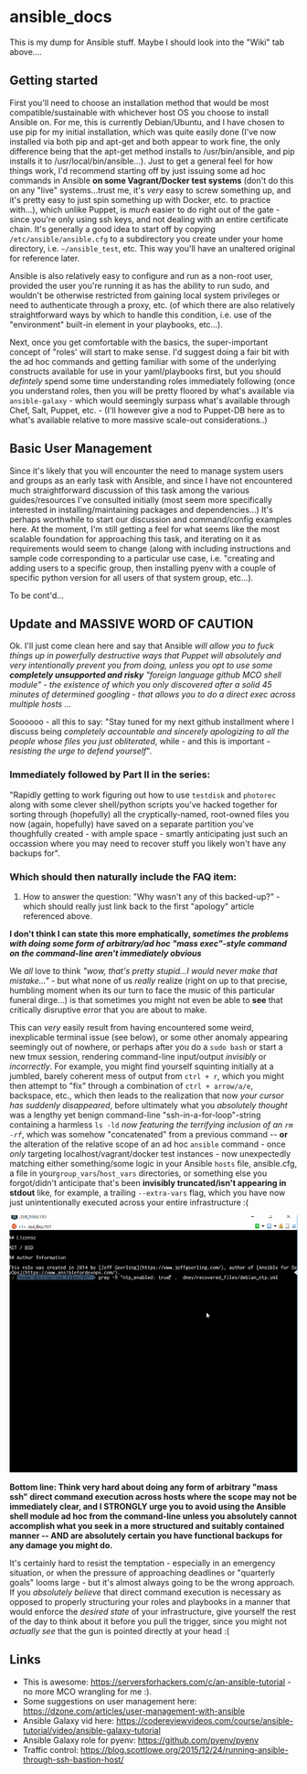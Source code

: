 # ansible_docs

This is my dump for Ansible stuff. Maybe I should look into the "Wiki" tab above....

## Getting started

First you'll need to choose an installation method that would be most compatible/sustainable with whichever host OS you choose to install Ansible on.  For me, this is currently Debian/Ubuntu, and I have chosen to use pip for my initial installation, which was quite easily done (I've now installed via both pip and apt-get and both appear to work fine, the only difference being that the apt-get method installs to /usr/bin/ansible, and pip installs it to /usr/local/bin/ansible...). Just to get a general feel for how things work, I'd recommend starting off by just issuing some ad hoc commands in Ansible **on some Vagrant/Docker test systems** (don't do this on any "live" systems...trust me, it's *very* easy to screw something up, and it's pretty easy to just spin something up with Docker, etc. to practice with...), which unlike Puppet, is *much* easier to do right out of the gate - since you're only using ssh keys, and not dealing with an entire certificate chain.  It's generally a good idea to start off by copying `/etc/ansible/ansible.cfg` to a subdirectory you create under your home directory, i.e. `~/ansible_test`, etc.  This way you'll have an unaltered original for reference later.

Ansible is also relatively easy to configure and run as a non-root user, provided the user you're running it as has the ability to run sudo, and wouldn't be otherwise restricted from gaining local system privileges or need to authenticate through a proxy, etc. (of which there are also relatively straightforward ways by which to handle this condition, i.e. use of the "environment" built-in element in your playbooks, etc...).

Next, once you get comfortable with the basics, the super-important concept of "roles' will start to make sense.  I'd suggest doing a fair bit with the ad hoc commands and getting familiar with some of the underlying constructs available for use in your yaml/playbooks first, but you should *defintely* spend some time understanding roles immediately following (once you understand roles, then you will be pretty floored by what's available via `ansible-galaxy` - which would seemingly surpass what's available through Chef, Salt, Puppet, etc. - (I'll however give a nod to Puppet-DB here as to what's available relative to more massive scale-out considerations..)

## Basic User Management
Since it's likely that you will encounter the need to manage system users and groups as an early task with Ansible, and since I have not encountered much straightforward discussion of this task among the various guides/resources I've consulted initially (most seem more specifically interested in installing/maintaining packages and dependencies...) It's perhaps worthwhile to start our discussion and command/config examples here. At the moment, I'm still getting a feel for what seems like the most scalable foundation for approaching this task, and iterating on it as requirements would seem to change (along with including instructions and sample code corresponding to a particular use case, i.e. "creating and adding users to a specific group, then installing pyenv with a couple of specific python version for all users of that system group, etc...).

To be cont'd...

## **Update and MASSIVE WORD OF CAUTION**

Ok. I'll just come clean here and say that Ansible *will allow you to fuck things up in powerfully destructive ways that Puppet will absolutely and very intentionally prevent you from doing, unless you opt to use some **completely unsupported and risky** "foreign language github MCO shell module" - the existence of which you only discovered after a solid 45 minutes of determined googling - that allows you to do a direct exec across multiple hosts ...*

Soooooo - all this to say: "Stay tuned for my next github installment where I discuss being *completely accountable and sincerely apologizing to all the people whose files you just obliterated*, while - and this is important - *resisting the urge to defend yourself*".

### Immediately followed by Part II in the series:

"Rapidly getting to work figuring out how to use `testdisk` and `photorec` along with some clever shell/python scripts you've hacked together for sorting through (hopefully) all the cryptically-named, root-owned files you now (again, hopefully) have saved on a separate partition you've thoughfully created - with ample space - smartly anticipating just such an occassion where you may need to recover stuff you likely won't have any backups for".

### Which should then naturally include the FAQ item:

1. How to answer the question: "Why wasn't any of this backed-up?" - which should really just link back to the first "apology" article referenced above.

**I don't think I can state this more emphatically, *sometimes the problems with doing some form of arbitrary/ad hoc "mass exec"-style command on the command-line aren't immediately obvious***

We *all* love to think *"wow, that's pretty stupid...I would never make that mistake..."* - but what none of us *really* realize (right on up to that precise, humbling moment when its our turn to face the music of this particular funeral dirge...) is that sometimes you might not even be able to **see** that critically disruptive error that you are about to make.  

This can *very* easily result from having encountered some weird, inexplicable terminal issue (see below), or some other anomaly appearing seemingly out of nowhere, or perhaps after you do a `sudo bash` or start a new tmux session, rendering command-line input/output *invisibly* or *incorrectly*. For example, you might find yourself squinting initially at a jumbled, barely coherent mess of output from `ctrl + r`, which you might then attempt to "fix" through a combination of `ctrl + arrow/a/e`, backspace, etc., which then leads to the realization that now *your cursor has suddenly disappeared*, before ultimately what you *absolutely thought* was a lengthy yet benign command-line "ssh-in-a-for-loop"-string containing a harmless `ls -ld` *now featuring the terrifying inclusion of an `rm -rf`*, which was somehow "concatenated" from a previous command -- **or** the alteration of the relative scope of an ad hoc `ansible` command - once *only* targeting localhost/vagrant/docker test instances - now unexpectedly matching either something/some logic in your Ansible `hosts` file, ansible.cfg, a file in your`group_vars`/`host_vars` directories, or something else you forgot/didn't anticipate that's been **invisibly truncated/isn't appearing in stdout** like, for example, a trailing `--extra-vars` flag, which you have now just unintentionally executed across your entire infrastructure :( 

<img src="https://raw.githubusercontent.com/rodtreweek/i/master/ansible/term_probs.gif" height="450">

**Bottom line: Think very hard about doing any form of arbitrary "mass ssh" direct command execution across hosts where the scope may not be immediately clear, and I STRONGLY urge you to avoid using the Ansible shell module ad hoc from the command-line unless you absolutely cannot accomplish what you seek in a more structured and suitably contained manner -- AND are absolutely certain you have functional backups for any damage you might do.** 

It's certainly hard to resist the temptation - especially in an emergency situation, or when the pressure of approaching deadlines or "quarterly goals" looms large - but it's almost always going to be the wrong approach.  If you *absolutely believe* that direct command execution is necessary as opposed to properly structuring your roles and playbooks in a manner that would enforce the *desired state* of your infrastructure, give yourself the rest of the day to think about it before you pull the trigger, since you might not *actually see* that the gun is pointed directly at your head :(


## Links
- This is awesome: https://serversforhackers.com/c/an-ansible-tutorial - no more MCO wrangling for me :).
- Some suggestions on user management here: https://dzone.com/articles/user-management-with-ansible
- Ansible Galaxy vid here: https://codereviewvideos.com/course/ansible-tutorial/video/ansible-galaxy-tutorial
- Ansible Galaxy role for pyenv: https://github.com/pyenv/pyenv
- Traffic control: https://blog.scottlowe.org/2015/12/24/running-ansible-through-ssh-bastion-host/
